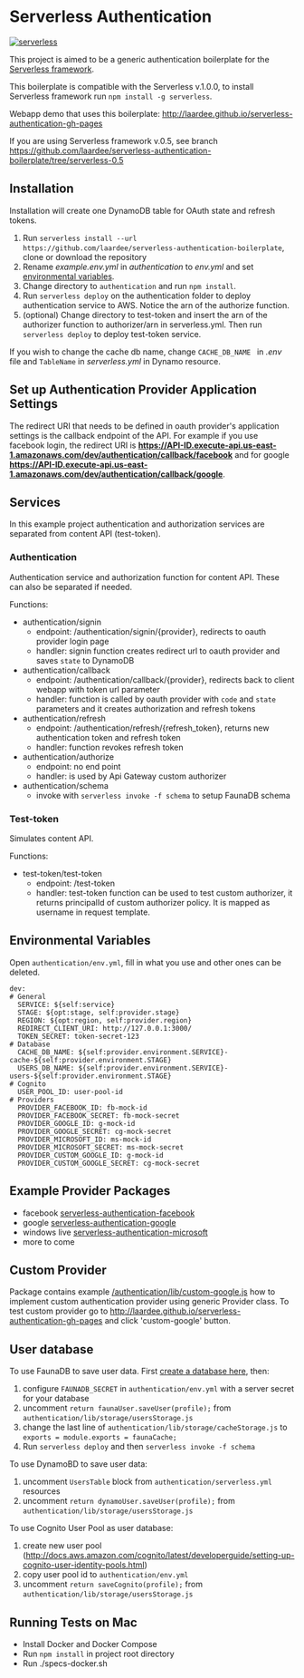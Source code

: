 # Serverless Authentication

[![serverless](http://public.serverless.com/badges/v3.svg)](http://www.serverless.com)

This project is aimed to be a generic authentication boilerplate for the [Serverless framework](http://www.serverless.com).

This boilerplate is compatible with the Serverless v.1.0.0, to install Serverless framework run `npm install -g serverless`.

Webapp demo that uses this boilerplate: http://laardee.github.io/serverless-authentication-gh-pages

If you are using Serverless framework v.0.5, see branch https://github.com/laardee/serverless-authentication-boilerplate/tree/serverless-0.5

## Installation

Installation will create one DynamoDB table for OAuth state and refresh tokens.

1. Run `serverless install --url https://github.com/laardee/serverless-authentication-boilerplate`, clone or download the repository
2. Rename _example.env.yml_ in _authentication_ to _env.yml_ and set [environmental variables](#env-vars).
3. Change directory to `authentication` and run `npm install`.
4. Run `serverless deploy` on the authentication folder to deploy authentication service to AWS. Notice the arn of the authorize function.
5. (optional) Change directory to test-token and insert the arn of the authorizer function to authorizer/arn in serverless.yml. Then run `serverless deploy` to deploy test-token service.

If you wish to change the cache db name, change `CACHE_DB_NAME ` in _.env_ file and `TableName` in _serverless.yml_ in Dynamo resource.

## Set up Authentication Provider Application Settings

The redirect URI that needs to be defined in oauth provider's application settings is the callback endpoint of the API. For example if you use facebook login, the redirect URI is **https://API-ID.execute-api.us-east-1.amazonaws.com/dev/authentication/callback/facebook** and for google **https://API-ID.execute-api.us-east-1.amazonaws.com/dev/authentication/callback/google**.

## Services

In this example project authentication and authorization services are separated from content API (test-token).

### Authentication

Authentication service and authorization function for content API. These can also be separated if needed.

Functions:

* authentication/signin
  * endpoint: /authentication/signin/{provider}, redirects to oauth provider login page
  * handler: signin function creates redirect url to oauth provider and saves `state` to DynamoDB
* authentication/callback
  * endpoint: /authentication/callback/{provider}, redirects back to client webapp with token url parameter
  * handler: function is called by oauth provider with `code` and `state` parameters and it creates authorization and refresh tokens
* authentication/refresh
  * endpoint: /authentication/refresh/{refresh_token}, returns new authentication token and refresh token
  * handler: function revokes refresh token
* authentication/authorize
  * endpoint: no end point
  * handler: is used by Api Gateway custom authorizer
* authentication/schema
  * invoke with `serverless invoke -f schema` to setup FaunaDB schema

### Test-token

Simulates content API.

Functions:

* test-token/test-token
  * endpoint: /test-token
  * handler: test-token function can be used to test custom authorizer, it returns principalId of custom authorizer policy. It is mapped as username in request template.

## <a id="env-vars"></a>Environmental Variables

Open `authentication/env.yml`, fill in what you use and other ones can be deleted.

```
dev:
# General
  SERVICE: ${self:service}
  STAGE: ${opt:stage, self:provider.stage}
  REGION: ${opt:region, self:provider.region}
  REDIRECT_CLIENT_URI: http://127.0.0.1:3000/
  TOKEN_SECRET: token-secret-123
# Database
  CACHE_DB_NAME: ${self:provider.environment.SERVICE}-cache-${self:provider.environment.STAGE}
  USERS_DB_NAME: ${self:provider.environment.SERVICE}-users-${self:provider.environment.STAGE}
# Cognito
  USER_POOL_ID: user-pool-id
# Providers
  PROVIDER_FACEBOOK_ID: fb-mock-id
  PROVIDER_FACEBOOK_SECRET: fb-mock-secret
  PROVIDER_GOOGLE_ID: g-mock-id
  PROVIDER_GOOGLE_SECRET: cg-mock-secret
  PROVIDER_MICROSOFT_ID: ms-mock-id
  PROVIDER_MICROSOFT_SECRET: ms-mock-secret
  PROVIDER_CUSTOM_GOOGLE_ID: g-mock-id
  PROVIDER_CUSTOM_GOOGLE_SECRET: cg-mock-secret
```

## Example Provider Packages

* facebook [serverless-authentication-facebook](https://www.npmjs.com/package/serverless-authentication-facebook)
* google [serverless-authentication-google](https://www.npmjs.com/package/serverless-authentication-google)
* windows live [serverless-authentication-microsoft](https://www.npmjs.com/package/serverless-authentication-microsoft)
* more to come

## <a id="custom-provider"></a>Custom Provider

Package contains example [/authentication/lib/custom-google.js](https://github.com/laardee/serverless-authentication-boilerplate/blob/master/authentication/lib/custom-google.js) how to implement custom authentication provider using generic Provider class. To test custom provider go to http://laardee.github.io/serverless-authentication-gh-pages and click 'custom-google' button.

## User database

To use FaunaDB to save user data. First [create a database here](https://fauna.com/serverless-cloud-sign-up), then:

1. configure `FAUNADB_SECRET` in `authentication/env.yml` with a server secret for your database
2. uncomment `return faunaUser.saveUser(profile);` from `authentication/lib/storage/usersStorage.js`
3. change the last line of  `authentication/lib/storage/cacheStorage.js` to `exports = module.exports = faunaCache;`
4. Run `serverless deploy` and then `serverless invoke -f schema`

To use DynamoBD to save user data:

1. uncomment `UsersTable` block from `authentication/serverless.yml` resources
2. uncomment `return dynamoUser.saveUser(profile);` from `authentication/lib/storage/usersStorage.js`

To use Cognito User Pool as user database:

1. create new user pool (http://docs.aws.amazon.com/cognito/latest/developerguide/setting-up-cognito-user-identity-pools.html)
2. copy user pool id to `authentication/env.yml`
3. uncomment `return saveCognito(profile);` from `authentication/lib/storage/usersStorage.js`

## Running Tests on Mac

* Install Docker and Docker Compose
* Run `npm install` in project root directory
* Run ./specs-docker.sh
